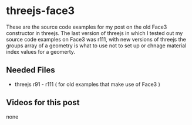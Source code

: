 # threejs-face3

These are the source code examples for my post on the old Face3 constructor in threejs. The last version of threejs in which I tested out my source code examples on Face3 was r111, with new versions of threejs the groups array of a geometry is what to use not to set up or chnage material index values for a geomerty.

## Needed Files

* threejs r91 - r111 ( for old examples that make use of Face3 )

## Videos for this post

none

